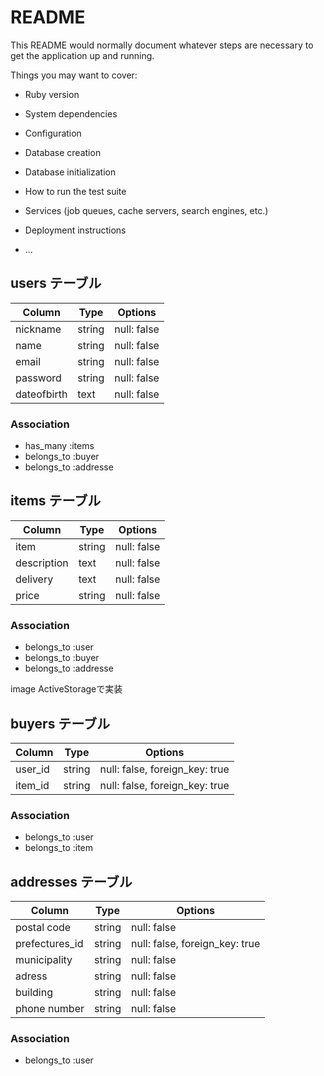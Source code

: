 # README

This README would normally document whatever steps are necessary to get the
application up and running.

Things you may want to cover:

* Ruby version

* System dependencies

* Configuration

* Database creation

* Database initialization

* How to run the test suite

* Services (job queues, cache servers, search engines, etc.)

* Deployment instructions

* ...


## users テーブル

|  Column      | Type   | Options     |
|  --------    | ------ | ----------- |
| nickname     | string | null: false |
| name         | string | null: false |
| email        | string | null: false |
| password     | string | null: false |
| dateofbirth  | text   | null: false |


### Association

- has_many   :items
- belongs_to :buyer
- belongs_to :addresse


## items テーブル

|  Column     | Type   | Options                       |
|  --------   | ------ | ----------------------------  |
| item        | string |       null: false             |
| description | text   |       null: false             |
| delivery    | text   |       null: false             |
| price       | string |       null: false             |


### Association

- belongs_to :user
- belongs_to :buyer
- belongs_to :addresse

image    ActiveStorageで実装


## buyers テーブル

|  Column      | Type   | Options                        |
|  --------    | ------ | -----------------------------  |
| user_id      | string | null: false, foreign_key: true |
| item_id      | string | null: false, foreign_key: true |

### Association

- belongs_to :user
- belongs_to :item


## addresses テーブル

|  Column         | Type   | Options                        |
|  --------       | ------ | ------------------------------ |
| postal code     | string | null: false                    |
| prefectures_id  | string | null: false, foreign_key: true |
| municipality    | string | null: false                    |
| adress          | string | null: false                    |
| building        | string | null: false                    |
| phone number    | string | null: false                    |

### Association

- belongs_to :user